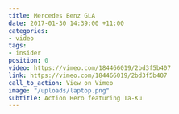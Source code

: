 ```yaml
---
title: Mercedes Benz GLA
date: 2017-01-30 14:39:00 +11:00
categories:
- video
tags:
- insider
position: 0
video: https://vimeo.com/184466019/2bd3f5b407
link: https://vimeo.com/184466019/2bd3f5b407
call_to_action: View on Vimeo
image: "/uploads/laptop.png"
subtitle: Action Hero featuring Ta-Ku
---
```

